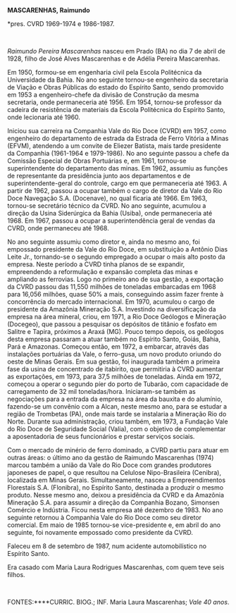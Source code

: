**MASCARENHAS, Raimundo**

\*pres. CVRD 1969-1974 e 1986-1987.

 

*Raimundo Pereira Mascarenhas* nasceu em Prado (BA) no dia 7 de abril de
1928, filho de José Alves Mascarenhas e de Adélia Pereira Mascarenhas.

Em 1950, formou-se em engenharia civil pela Escola Politécnica da
Universidade da Bahia. No ano seguinte tornou-se engenheiro da
secretaria de Viação e Obras Públicas do estado do Espírito Santo, sendo
promovido em 1953 a engenheiro-chefe da divisão de Construção da mesma
secretaria, onde permaneceria até 1956. Em 1954, tornou-se professor da
cadeira de resistência de materiais da Escola Politécnica do Espírito
Santo, onde lecionaria até 1960.

Iniciou sua carreira na Companhia Vale do Rio Doce (CVRD) em 1957, como
engenheiro do departamento de estrada da Estrada de Ferro Vitória a
Minas (EFVM), atendendo a um convite de Eliezer Batista, mais tarde
presidente da Companhia (1961-1964 e 1979-1986). No ano seguinte passou
a chefe da Comissão Especial de Obras Portuárias e, em 1961, tornou-se
superintendente do departamento das minas. Em 1962, assumiu as funções
de representante da presidência junto aos departamentos e de
superintendente-geral do controle, cargo em que permaneceria até 1963. A
partir de 1962, passou a ocupar também o cargo de diretor da Vale do Rio
Doce Navegação S.A. (Docenave), no qual ficaria até 1966. Em 1963,
tornou-se secretário técnico da CVRD. No ano seguinte, acumulou a
direção da Usina Siderúrgica da Bahia (Usiba), onde permaneceria até
1968. Em 1967, passou a ocupar a superintendência geral de vendas da
CVRD, onde permaneceu até 1968.

No ano seguinte assumiu como diretor e, ainda no mesmo ano, foi
empossado presidente da Vale do Rio Doce, em substituição a Antônio Dias
Leite Jr., tornando-se o segundo empregado a ocupar o mais alto posto da
empresa. Neste período a CVRD tinha planos de se expandir, empreendendo
a reformulação e expansão completa das minas e ampliando as ferrovias.
Logo no primeiro ano de sua gestão, a exportação da CVRD passou das
11,550 milhões de toneladas embarcadas em 1968 para 16,056 milhões,
quase 50% a mais, conseguindo assim fazer frente à concorrência do
mercado internacional. Em 1970, acumulou o cargo de presidente da
Amazônia Mineração S.A. Investindo na diversificação da empresa na área
mineral, criou, em 1971, a Rio Doce Geólogos e Mineração (Docegeo), que
passou a pesquisar os depósitos de titânio e fosfato em Salitre e
Tapira, próximos a Araxá (MG). Pouco tempo depois, os geólogos desta
empresa passaram a atuar também no Espírito Santo, Goiás, Bahia, Pará e
Amazonas. Começou então, em 1972, a embarcar, através das instalações
portuárias da Vale, o ferro-gusa, um novo produto oriundo do oeste de
Minas Gerais. Em sua gestão, foi inaugurada também a primeira fase da
usina de concentrado de itabirito, que permitiria à CVRD aumentar as
exportações, em 1973, para 37,5 milhões de toneladas. Ainda em 1972,
começou a operar o segundo píer do porto de Tubarão, com capacidade de
carregamento de 32 mil toneladas/hora. Iniciaram-se também as
negociações para a entrada da empresa na área da bauxita e do alumínio,
fazendo-se um convênio com a Alcan, neste mesmo ano, para se estudar a
região de Trombetas (PA), onde mais tarde se instalaria a Mineração Rio
do Norte. Durante sua administração, criou também, em 1973, a Fundação
Vale do Rio Doce de Seguridade Social (Valia), com o objetivo de
complementar a aposentadoria de seus funcionários e prestar serviços
sociais.

Com o mercado de minério de ferro dominado, a CVRD partiu para atuar em
outras áreas: o último ano da gestão de Raimundo Mascarenhas (1974)
marcou também a união da Vale do Rio Doce com grandes produtores
japoneses de papel, o que resultou na Celulose Nipo-Brasileira
(Cenibra), localizada em Minas Gerais. Simultaneamente, nasceu a
Empreendimentos Florestais S.A. (Flonibra), no Espírito Santo, destinada
a produzir o mesmo produto. Nesse mesmo ano, deixou a presidência da
CVRD e da Amazônia Mineração S.A. para assumir a direção da Companhia
Bozano, Simonsen Comércio e Indústria. Ficou nesta empresa até dezembro
de 1983. No ano seguinte retornou à Companhia Vale do Rio Doce como seu
diretor comercial. Em maio de 1985 tornou-se vice-presidente e, em abril
do ano seguinte, foi novamente empossado como presidente da CVRD.

Faleceu em 8 de setembro de 1987, num acidente automobilístico no
Espírito Santo.

Era casado com Maria Laura Rodrigues Mascarenhas, com quem teve seis
filhos.

 

FONTES:****CURRIC. BIOG.; INF. Maria Laura Mascarenhas; *Vale 40 anos*.

 
